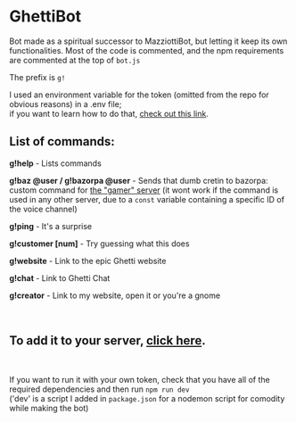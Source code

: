 # GhettiBot
 Bot made as a spiritual successor to MazziottiBot, but letting it keep its own functionalities. Most of the code is commented, and the npm requirements are commented at the top of `bot.js`
 
 The prefix is `g!`
 
 I used an environment variable for the token (omitted from the repo for obvious reasons) in a .env file; <br> if you want to learn how to do that, [check out this link](https://nodejs.dev/learn/how-to-read-environment-variables-from-nodejs). 
 <br>
 
 ## List of commands:
 
**g!help** - Lists commands
 
**g!baz @user / g!bazorpa @user** - Sends that dumb cretin to bazorpa: custom command for [the "gamer" server](https://discord.gg/nJQvwGb32g) (it wont work if the command is used in any other server, due to a `const` variable containing a specific ID of the voice channel)

**g!ping** - It's a surprise

**g!customer [num]** - Try guessing what this does
 
**g!website** - Link to the epic Ghetti website
 
**g!chat** - Link to Ghetti Chat
 
**g!creator** - Link to my website, open it or you're a gnome
 
<br>

## To add it to your server, [click here](https://discord.com/api/oauth2/authorize?client_id=941733393228505158&permissions=8&scope=bot).

<br>

If you want to run it with your own token, check that you have all of the required dependencies and then run `npm run dev` <br>
('dev' is a script I added in `package.json` for a nodemon script for comodity while making the bot)

